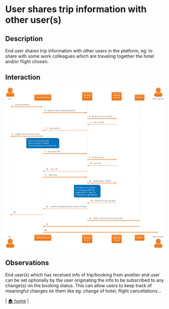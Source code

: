 # User shares trip information with other user(s)

## Description

End user shares trip information with other users in the platform, eg: to share with some work colleagues which are traveling together the hotel and/or flight chosen.

## Interaction

![](user_shares_trip_info_with_other_user.svg)

## Observations

End user(s) which has received info of trip/booking from another end user can be set optionally by the user originating the info to be subscribed to any change(s) on the booking status. This can allow users to keep track of meaningful changes on them like eg: change of hotel, flight cancellations...

| [🏠 home](../../README.md#use-cases) |

